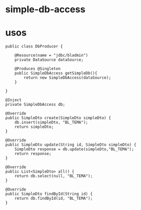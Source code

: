 # simple-db-access

# usos

	public class DbProducer {

	    @Resource(name = "jdbc/bladmin")
	    private DataSource dataSource;
	    
	    @Produces @Singleton
	    public SimpleDbAccess getSimpleDb(){
	        return new SimpleDbAccess(dataSource);
	    }

	}

    @Inject
    private SimpleDbAccess db;

    @Override
    public SimpleDto create(SimpleDto simpleDto) {
        db.insert(simpleDto, "BL_TEMA");
        return simpleDto;
    }

    @Override
    public SimpleDto update(String id, SimpleDto simpleDto) {
        SimpleDto response = db.update(simpleDto,"BL_TEMA");
        return response;
    }

    @Override
    public List<SimpleDto> all() {
        return db.select(null, "BL_TEMA");
    }

    @Override
    public SimpleDto findById(String id) {
        return db.findById(id, "BL_TEMA");
    }
